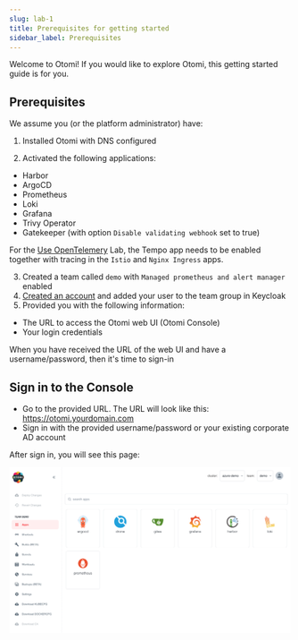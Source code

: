 ```yaml
---
slug: lab-1
title: Prerequisites for getting started
sidebar_label: Prerequisites
---
```


Welcome to Otomi! If you would like to explore Otomi, this getting started guide is for you.

## Prerequisites

We assume you (or the platform administrator) have:

1. Installed Otomi with DNS configured

2. Activated the following applications:

- Harbor
- ArgoCD
- Prometheus
- Loki
- Grafana
- Trivy Operator
- Gatekeeper (with option `Disable validating webhook` set to true)

For the [Use OpenTelemery](lab-27.md) Lab, the Tempo app needs to be enabled together with tracing in the `Istio` and `Nginx Ingress` apps.

3. Created a team called `demo` with `Managed prometheus and alert manager` enabled
4. [Created an account](/docs/apps/keycloak#create-a-user-in-keycloak) and added your user to the team group in Keycloak
5. Provided you with the following information:

- The URL to access the Otomi web UI (Otomi Console)
- Your login credentials

When you have received the URL of the web UI and have a username/password, then it's time to sign-in

## Sign in to the Console

- Go to the provided URL. The URL will look like this: https://otomi.yourdomain.com
- Sign in with the provided username/password or your existing corporate AD account

After sign in, you will see this page:

![Team apps](../../img/team-apps.png)
